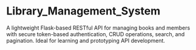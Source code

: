 # Library_Management_System
A lightweight Flask-based RESTful API for managing books and members with secure token-based authentication, CRUD operations, search, and pagination. Ideal for learning and prototyping API development.
